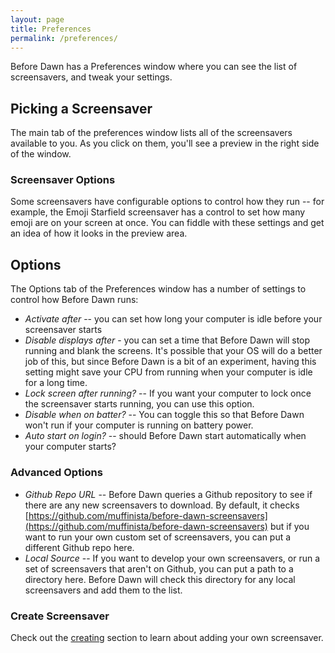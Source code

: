 ```yaml
---
layout: page
title: Preferences
permalink: /preferences/
---
```


Before Dawn has a Preferences window where you can see the list of
screensavers, and tweak your settings.

## Picking a Screensaver ##

The main tab of the preferences window lists all of the screensavers
available to you. As you click on them, you'll see a preview in the
right side of the window.

### Screensaver Options ###

Some screensavers have configurable options to control how they run --
for example, the Emoji Starfield screensaver has a control to set how
many emoji are on your screen at once. You can fiddle with these
settings and get an idea of how it looks in the preview area.

## Options ##

The Options tab of the Preferences window has a number of settings to
control how Before Dawn runs:

- *Activate after* -- you can set how long your computer is idle
before your screensaver starts
- *Disable displays after* - you can set a time that Before Dawn will
stop running and blank the screens. It's possible that your OS will do
a better job of this, but since Before Dawn is a bit of an experiment,
having this setting might save your CPU from running when your
computer is idle for a long time.
- *Lock screen after running?* -- If you want your computer to lock
once the screensaver starts running, you can use this option.
- *Disable when on batter?* -- You can toggle this so that Before Dawn
won't run if your computer is running on battery power.
- *Auto start on login?* -- should Before Dawn start automatically
  when your computer starts?

### Advanced Options ###
- *Github Repo URL*  -- Before Dawn queries a Github repository to see
  if there are any new screensavers to download. By default, it checks
  [https://github.com/muffinista/before-dawn-screensavers](https://github.com/muffinista/before-dawn-screensavers)
  but if you want to run your own custom set of screensavers, you can
  put a different Github repo here.
- *Local Source* -- If you want to develop your own screensavers, or
  run a set of screensavers that aren't on Github, you can put a path
  to a directory here. Before Dawn will check this directory for any
  local screensavers and add them to the list.


### Create Screensaver ###

Check out the [creating](../creating) section to learn about adding your
own screensaver.

